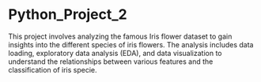# Python_Project_2
This project involves analyzing the famous Iris flower dataset to gain insights into the different species of iris flowers. The analysis includes data loading, exploratory data analysis (EDA), and data visualization to understand the relationships between various features and the classification of iris specie.
